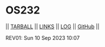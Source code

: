 # OS232

|| [TARBALL](https://os.vlsm.org/Log/suryata.tar.bz2.txt) || [LINKS](https://suryata.github.io/os232/LINKS/) || [LOG](https://github.com/suryata/os232/blob/master/TXT/mylog.txt) || [GitHub](https://github.com/suryata/os232) ||

REV01: Sun 10 Sep 2023 10:07
